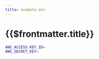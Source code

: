 ```yaml
---
title: example.env
---
```


# {{$frontmatter.title}}

```bash
AWS_ACCESS_KEY_ID=
AWS_SECRET_KEY=
```
